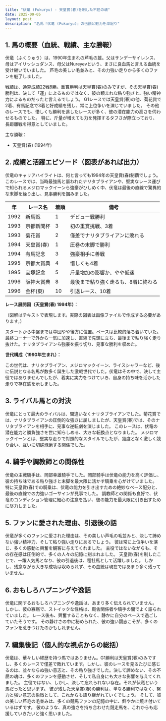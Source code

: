 ```yaml
---
title: "伏竜 (Fukuryu) - 天皇賞(春)を制した不屈の魂"
date: 2025-09-05
layout: post
description: "名馬『伏竜 (Fukuryu)』の伝説と魅力を深堀り"
---
```


## 1. 馬の概要（血統、戦績、主な勝鞍）

伏竜（ふくりゅう）は、1990年生まれの芦毛の雄。父はサンデーサイレンス、母はアイリッシュダンス、母父はNureyevという、まさに良血馬と言える血統を受け継いでいました。  芦毛の美しい毛並みと、その力強い走りから多くのファンを魅了しました。

戦績は、通算成績22戦8勝。重賞勝利は天皇賞(春)のみですが、その天皇賞(春)勝利は、決して「運」によるものではなく、彼の類まれな粘り強さと、強い精神力によるものだったと言えるでしょう。  G1レースでは天皇賞(春)の他、菊花賞で2着、有馬記念で3着と好成績を残し、常に上位争いを演じていました。  その他のレースでも、惜しくも勝利を逃したレースが多く、彼の潜在能力の高さを伺わせるものでした。  特に、斤量が増えても力を発揮するタフさが際立っており、長距離戦を得意としていました。


主な勝鞍：

* 天皇賞(春) (1994年)


## 2. 成績と活躍エピソード（図表があれば出力）

伏竜のキャリアハイライトは、何と言っても1994年の天皇賞(春)制覇でしょう。  このレースでは、当時最強馬と謳われたナリタブライアンや、堅実なレース運びで知られるメジロマックイーンら強豪がひしめく中、伏竜は最後の直線で驚異的な末脚を繰り出し、見事勝利を掴みました。

| 年 | レース名          | 着順 | 備考                                  |
|----|-------------------|-------|---------------------------------------|
| 1992 | 新馬戦            | 1     | デビュー戦勝利                         |
| 1993 | 京都新聞杯        | 3     | 初の重賞挑戦、3着                    |
| 1993 | 菊花賞            | 2     | 僅差でナリタブライアンに敗れる          |
| 1994 | 天皇賞(春)        | 1     | 圧巻の末脚で勝利                       |
| 1994 | 有馬記念          | 3     | 強豪相手に善戦                          |
| 1995 | 京都大賞典        | 4     | 惜しくも4着                           |
| 1995 | 宝塚記念          | 5     | 斤量増加の影響か、やや低迷              |
| 1996 | 阪神大賞典        | 8     | 最後まで粘り強く走るも、8着に終わる     |
| 1996 | 金杯(東)          | 10    | 引退レース、10着                     |


**レース展開図（天皇賞(春) 1994年）：**

（図解はテキストで表現します。実際の図表は画像ファイルで作成する必要があります。）

スタートから中盤までは中団やや後方に位置。ペースは比較的落ち着いていた。最終コーナーで外から一気に加速し、直線で先頭に立ち、最後まで粘り強く走り抜けた。ナリタブライアンら強豪を振り切り、見事な勝利を収めた。


**世代構成（1990年生まれ）：**

この世代は、ナリタブライアン、メジロマックイーン、ライスシャワーなど、後に伝説となる名馬が数多く誕生した激戦世代でした。伏竜はその中で、決して主役ではありませんでしたが、着実に実力をつけていき、自身の持ち味を活かした走りで存在感を示しました。


## 3. ライバル馬との対決

伏竜にとって最大のライバルは、間違いなくナリタブライアンでした。菊花賞では、ナリタブライアンの圧倒的な強さに屈しましたが、天皇賞(春)では、そのナリタブライアンを相手に、見事な逆転劇を演じました。  このレースは、伏竜の潜在能力と勝負強さを世に知らしめる、大きな転換点となりました。  メジロマックイーンとは、堅実な走りで対照的なスタイルでしたが、幾度となく激しく競り合い、互いに切磋琢磨する関係でした。


## 4. 騎手や調教師との関係性

伏竜の主戦騎手は、岡部幸雄騎手でした。岡部騎手は伏竜の能力を高く評価し、彼の持ち味である粘り強さと末脚を最大限に活かす騎乗を心がけていました。  特に天皇賞(春)での騎乗は、伏竜の能力を引き出すための絶妙なペース配分と、最後の直線での力強いゴーサインが見事でした。  調教師との関係も良好で、伏竜のコンディション管理に細心の注意を払い、彼の能力を最大限に引き出すために尽力しました。


## 5. ファンに愛された理由、引退後の話

伏竜が多くのファンに愛された理由は、その美しい芦毛の毛並みと、決して諦めない強い精神力、そして粘り強い走りにあるでしょう。  彼は常に上位争いを演じ、多くの感動と興奮を観客に与えてくれました。  主役ではないながらも、その存在感は圧倒的で、多くの人々の記憶に刻まれました。 天皇賞(春)を制したことで、一躍人気馬となり、彼の引退後は、種牡馬として活躍しました。  しかし、残念ながら大きな成功は収められず、その血統は現在ではあまり多く残っていません。


## 6. おもしろハプニングや逸話

伏竜に関するおもしろハプニングや逸話は、あまり多く伝えられていません。  しかし、彼の寡黙で、ストイックな性格は、厩舎関係者や騎手の間でよく語られていました。  レース後も、興奮することもなく、静かに自分のペースで過ごしていたそうです。  その静けさの中に秘められた、彼の強い闘志こそが、多くのファンを惹きつけたのかもしれません。


## 7. 編集後記（個人的な視点からの総括）

伏竜は、華々しい経歴を持つ馬ではありません。G1勝利は天皇賞(春)のみですし、多くのレースで僅差で敗れています。しかし、彼のレースを見るたびに感じるのは、並々ならぬ強い意志と、その粘り強さでした。決して諦めない、その不屈の魂は、多くのファンを感動させ、そして私自身にも大きな影響を与えてくれました。  主役ではない、しかし、決して忘れられない存在。それが伏竜という馬だったと思います。  彼が残した天皇賞(春)の勝利は、単なる勝利ではなく、努力と強い意志の象徴として、これからも語り継がれていくでしょう。  そして、彼の美しい芦毛の毛並みは、多くの競馬ファンの記憶の中に、鮮やかに焼き付いているはずです。  彼のような、真の強さを持ち合わせた競走馬を、これからも応援していきたいと強く思いました。
